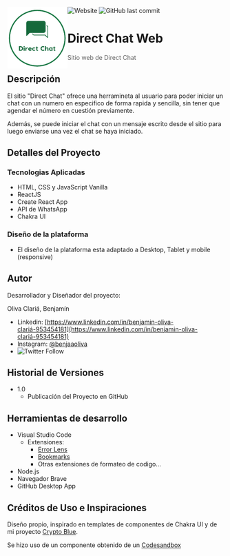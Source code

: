 ![Website](https://img.shields.io/website?up_message=online&url=https%3A%2F%2Fdirectchat.vercel.app)
![GitHub last commit](https://img.shields.io/github/last-commit/BenjaOliva/Direct-Chat-Web?label=Ultimo%20Commit)
<img width="140px" src="public/DirectChat-Logo-512.png" align="left" />

# Direct Chat Web

>Sitio web de Direct Chat

## Descripción

El sitio "Direct Chat" ofrece una herramineta al usuario para poder iniciar un chat con un numero en especifico de forma rapida y sencilla, sin tener que agendar el número en cuestión previamente. 

Además, se puede iniciar el chat con un mensaje escrito desde el sitio para luego enviarse una vez el chat se haya iniciado.


## Detalles del Proyecto

### Tecnologias Aplicadas

* HTML, CSS y JavaScript Vanilla
* ReactJS
* Create React App
* API de WhatsApp
* Chakra UI

### Diseño de la plataforma

* El diseño de la plataforma esta adaptado a Desktop, Tablet y mobile (responsive)

## Autor

Desarrollador y Diseñador del proyecto:

Oliva Clariá, Benjamín  
* Linkedin: [https://www.linkedin.com/in/benjamin-oliva-clariá-953454181](https://www.linkedin.com/in/benjamin-oliva-clariá-953454181)
* Instagram: [@benjaaoliva](https://instagram.com/benjaaoliva/)
* ![Twitter Follow](https://img.shields.io/twitter/follow/benjaa_20?style=social)

## Historial de Versiones

* 1.0
    * Publicación del Proyecto en GitHub

## Herramientas de desarrollo

* Visual Studio Code
    * Extensiones:
        * [Error Lens](https://marketplace.visualstudio.com/items?itemName=usernamehw.errorlens)
        * [Bookmarks](https://marketplace.visualstudio.com/items?itemName=alefragnani.Bookmarks)
        * Otras extensiones de formateo de codigo...
* Node.js
* Navegador Brave
* GitHub Desktop App

## Créditos de Uso e Inspiraciones

Diseño propio, inspirado en templates de componentes de Chakra UI y de mi proyecto [Crypto Blue](https://github.com/BenjaOliva/Crypto-Blue-Web).

Se hizo uso de un componente obtenido de un [Codesandbox](https://codesandbox.io/s/chakra-ui-phone-input-i4l96)
